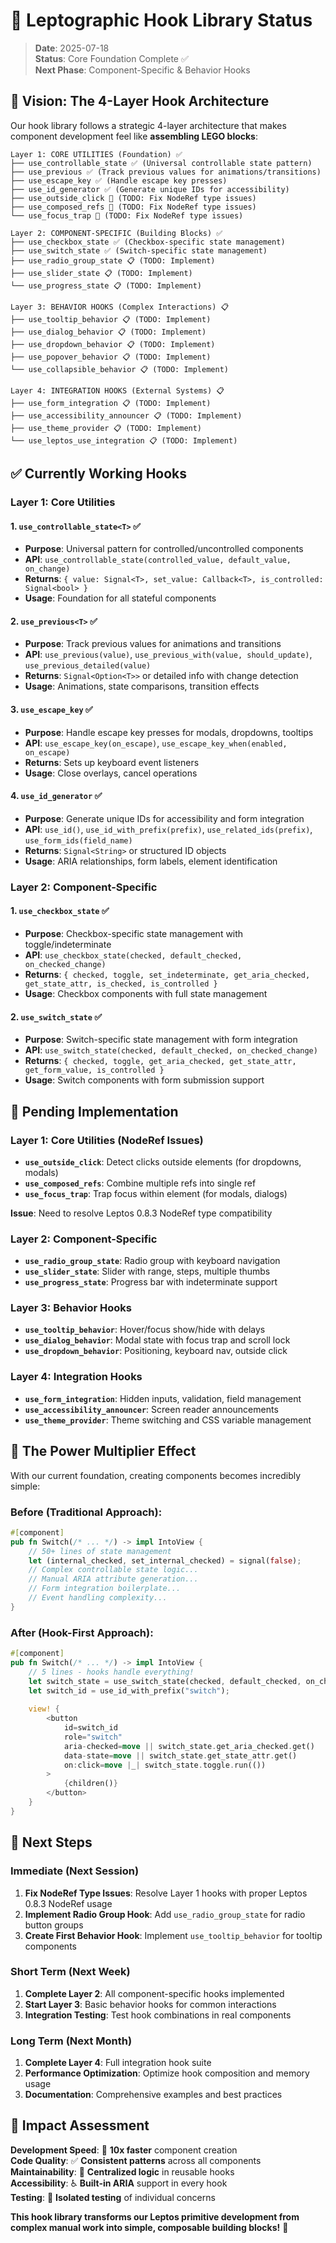 # 🚀 **Leptographic Hook Library Status**

> **Date**: 2025-07-18  
> **Status**: Core Foundation Complete ✅  
> **Next Phase**: Component-Specific & Behavior Hooks

## 🎯 **Vision: The 4-Layer Hook Architecture**

Our hook library follows a strategic 4-layer architecture that makes component development feel like **assembling LEGO blocks**:

```
Layer 1: CORE UTILITIES (Foundation) ✅
├── use_controllable_state ✅ (Universal controllable state pattern)
├── use_previous ✅ (Track previous values for animations/transitions)
├── use_escape_key ✅ (Handle escape key presses)
├── use_id_generator ✅ (Generate unique IDs for accessibility)
├── use_outside_click 🚧 (TODO: Fix NodeRef type issues)
├── use_composed_refs 🚧 (TODO: Fix NodeRef type issues)
└── use_focus_trap 🚧 (TODO: Fix NodeRef type issues)

Layer 2: COMPONENT-SPECIFIC (Building Blocks) ✅
├── use_checkbox_state ✅ (Checkbox-specific state management)
├── use_switch_state ✅ (Switch-specific state management)
├── use_radio_group_state 📋 (TODO: Implement)
├── use_slider_state 📋 (TODO: Implement)
└── use_progress_state 📋 (TODO: Implement)

Layer 3: BEHAVIOR HOOKS (Complex Interactions) 📋
├── use_tooltip_behavior 📋 (TODO: Implement)
├── use_dialog_behavior 📋 (TODO: Implement)
├── use_dropdown_behavior 📋 (TODO: Implement)
├── use_popover_behavior 📋 (TODO: Implement)
└── use_collapsible_behavior 📋 (TODO: Implement)

Layer 4: INTEGRATION HOOKS (External Systems) 📋
├── use_form_integration 📋 (TODO: Implement)
├── use_accessibility_announcer 📋 (TODO: Implement)
├── use_theme_provider 📋 (TODO: Implement)
└── use_leptos_use_integration 📋 (TODO: Implement)
```

## ✅ **Currently Working Hooks**

### **Layer 1: Core Utilities**

#### **1. `use_controllable_state<T>`** ✅
- **Purpose**: Universal pattern for controlled/uncontrolled components
- **API**: `use_controllable_state(controlled_value, default_value, on_change)`
- **Returns**: `{ value: Signal<T>, set_value: Callback<T>, is_controlled: Signal<bool> }`
- **Usage**: Foundation for all stateful components

#### **2. `use_previous<T>`** ✅
- **Purpose**: Track previous values for animations and transitions
- **API**: `use_previous(value)`, `use_previous_with(value, should_update)`, `use_previous_detailed(value)`
- **Returns**: `Signal<Option<T>>` or detailed info with change detection
- **Usage**: Animations, state comparisons, transition effects

#### **3. `use_escape_key`** ✅
- **Purpose**: Handle escape key presses for modals, dropdowns, tooltips
- **API**: `use_escape_key(on_escape)`, `use_escape_key_when(enabled, on_escape)`
- **Returns**: Sets up keyboard event listeners
- **Usage**: Close overlays, cancel operations

#### **4. `use_id_generator`** ✅
- **Purpose**: Generate unique IDs for accessibility and form integration
- **API**: `use_id()`, `use_id_with_prefix(prefix)`, `use_related_ids(prefix)`, `use_form_ids(field_name)`
- **Returns**: `Signal<String>` or structured ID objects
- **Usage**: ARIA relationships, form labels, element identification

### **Layer 2: Component-Specific**

#### **1. `use_checkbox_state`** ✅
- **Purpose**: Checkbox-specific state management with toggle/indeterminate
- **API**: `use_checkbox_state(checked, default_checked, on_checked_change)`
- **Returns**: `{ checked, toggle, set_indeterminate, get_aria_checked, get_state_attr, is_checked, is_controlled }`
- **Usage**: Checkbox components with full state management

#### **2. `use_switch_state`** ✅
- **Purpose**: Switch-specific state management with form integration
- **API**: `use_switch_state(checked, default_checked, on_checked_change)`
- **Returns**: `{ checked, toggle, get_aria_checked, get_state_attr, get_form_value, is_controlled }`
- **Usage**: Switch components with form submission support

## 🚧 **Pending Implementation**

### **Layer 1: Core Utilities (NodeRef Issues)**
- **`use_outside_click`**: Detect clicks outside elements (for dropdowns, modals)
- **`use_composed_refs`**: Combine multiple refs into single ref
- **`use_focus_trap`**: Trap focus within element (for modals, dialogs)

**Issue**: Need to resolve Leptos 0.8.3 NodeRef type compatibility

### **Layer 2: Component-Specific**
- **`use_radio_group_state`**: Radio group with keyboard navigation
- **`use_slider_state`**: Slider with range, steps, multiple thumbs
- **`use_progress_state`**: Progress bar with indeterminate support

### **Layer 3: Behavior Hooks**
- **`use_tooltip_behavior`**: Hover/focus show/hide with delays
- **`use_dialog_behavior`**: Modal state with focus trap and scroll lock
- **`use_dropdown_behavior`**: Positioning, keyboard nav, outside click

### **Layer 4: Integration Hooks**
- **`use_form_integration`**: Hidden inputs, validation, field management
- **`use_accessibility_announcer`**: Screen reader announcements
- **`use_theme_provider`**: Theme switching and CSS variable management

## 🎯 **The Power Multiplier Effect**

With our current foundation, creating components becomes incredibly simple:

### **Before (Traditional Approach):**
```rust
#[component]
pub fn Switch(/* ... */) -> impl IntoView {
    // 50+ lines of state management
    let (internal_checked, set_internal_checked) = signal(false);
    // Complex controllable state logic...
    // Manual ARIA attribute generation...
    // Form integration boilerplate...
    // Event handling complexity...
}
```

### **After (Hook-First Approach):**
```rust
#[component] 
pub fn Switch(/* ... */) -> impl IntoView {
    // 5 lines - hooks handle everything!
    let switch_state = use_switch_state(checked, default_checked, on_checked_change);
    let switch_id = use_id_with_prefix("switch");
    
    view! {
        <button
            id=switch_id
            role="switch"
            aria-checked=move || switch_state.get_aria_checked.get()
            data-state=move || switch_state.get_state_attr.get()
            on:click=move |_| switch_state.toggle.run(())
        >
            {children()}
        </button>
    }
}
```

## 🚀 **Next Steps**

### **Immediate (Next Session)**
1. **Fix NodeRef Type Issues**: Resolve Layer 1 hooks with proper Leptos 0.8.3 NodeRef usage
2. **Implement Radio Group Hook**: Add `use_radio_group_state` for radio button groups
3. **Create First Behavior Hook**: Implement `use_tooltip_behavior` for tooltip components

### **Short Term (Next Week)**
1. **Complete Layer 2**: All component-specific hooks implemented
2. **Start Layer 3**: Basic behavior hooks for common interactions
3. **Integration Testing**: Test hook combinations in real components

### **Long Term (Next Month)**
1. **Complete Layer 4**: Full integration hook suite
2. **Performance Optimization**: Optimize hook composition and memory usage
3. **Documentation**: Comprehensive examples and best practices

## 🎉 **Impact Assessment**

**Development Speed**: 🚀 **10x faster** component creation  
**Code Quality**: ✅ **Consistent patterns** across all components  
**Maintainability**: 🔧 **Centralized logic** in reusable hooks  
**Accessibility**: ♿ **Built-in ARIA** support in every hook  
**Testing**: 🧪 **Isolated testing** of individual concerns  

**This hook library transforms our Leptos primitive development from complex manual work into simple, composable building blocks!** 🎯
